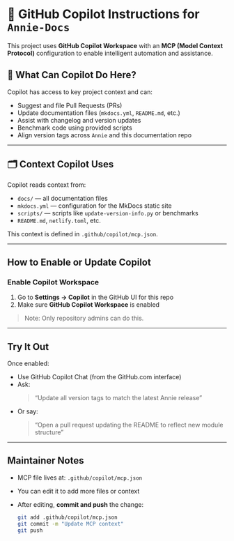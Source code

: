 # 🧠 GitHub Copilot Instructions for `Annie-Docs`

This project uses **GitHub Copilot Workspace** with an **MCP (Model Context Protocol)** configuration to enable intelligent automation and assistance.

## 🚀 What Can Copilot Do Here?

Copilot has access to key project context and can:

- Suggest and file Pull Requests (PRs)
- Update documentation files (`mkdocs.yml`, `README.md`, etc.)
- Assist with changelog and version updates
- Benchmark code using provided scripts
- Align version tags across `Annie` and this documentation repo

---

## 🗂️ Context Copilot Uses

Copilot reads context from:

- `docs/` — all documentation files
- `mkdocs.yml` — configuration for the MkDocs static site
- `scripts/` — scripts like `update-version-info.py` or benchmarks
- `README.md`, `netlify.toml`, etc.

This context is defined in `.github/copilot/mcp.json`.

---

## How to Enable or Update Copilot

### Enable Copilot Workspace

1. Go to **Settings → Copilot** in the GitHub UI for this repo
2. Make sure **GitHub Copilot Workspace** is enabled

> Note: Only repository admins can do this.

---

## Try It Out

Once enabled:

- Use GitHub Copilot Chat (from the GitHub.com interface)
- Ask:  
  > “Update all version tags to match the latest Annie release”
- Or say:  
  > “Open a pull request updating the README to reflect new module structure”

---

## Maintainer Notes

- MCP file lives at: `.github/copilot/mcp.json`
- You can edit it to add more files or context
- After editing, **commit and push** the change:
  
  ```bash
  git add .github/copilot/mcp.json
  git commit -m "Update MCP context"
  git push
